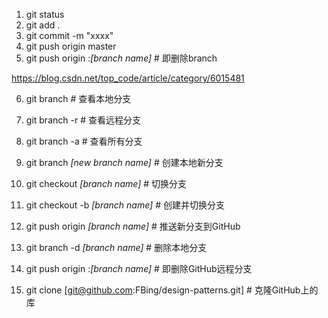 1. git status
2. git add .
3. git commit -m "xxxx"
4. git push origin master
5. git push origin :*[branch name]*    # 即删除branch





https://blog.csdn.net/top_code/article/category/6015481

6. git branch	# 查看本地分支
7. git branch -r     # 查看远程分支
8. git branch -a     # 查看所有分支
9. git branch *[new branch name]*      # 创建本地新分支
10. git checkout *[branch name]*     # 切换分支
11. git checkout -b *[branch name]*      # 创建并切换分支
12. git push origin *[branch name]*      # 推送新分支到GitHub
13. git branch -d *[branch name]*     # 删除本地分支
14. git push origin :*[branch name]*    # 即删除GitHub远程分支



15. git clone [git@github.com:FBing/design-patterns.git]     # 克隆GitHub上的库

